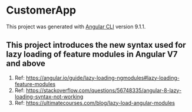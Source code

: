 # CustomerApp

This project was generated with [Angular CLI](https://github.com/angular/angular-cli) version 9.1.1.

## This project introduces the new syntax used for lazy loading of feature modules in Angular V7 and above

1. Ref: <https://angular.io/guide/lazy-loading-ngmodules#lazy-loading-feature-modules>
2. Ref: <https://stackoverflow.com/questions/56748335/angular-8-lazy-loading-syntax-not-working>
3. Ref: <https://ultimatecourses.com/blog/lazy-load-angular-modules>
